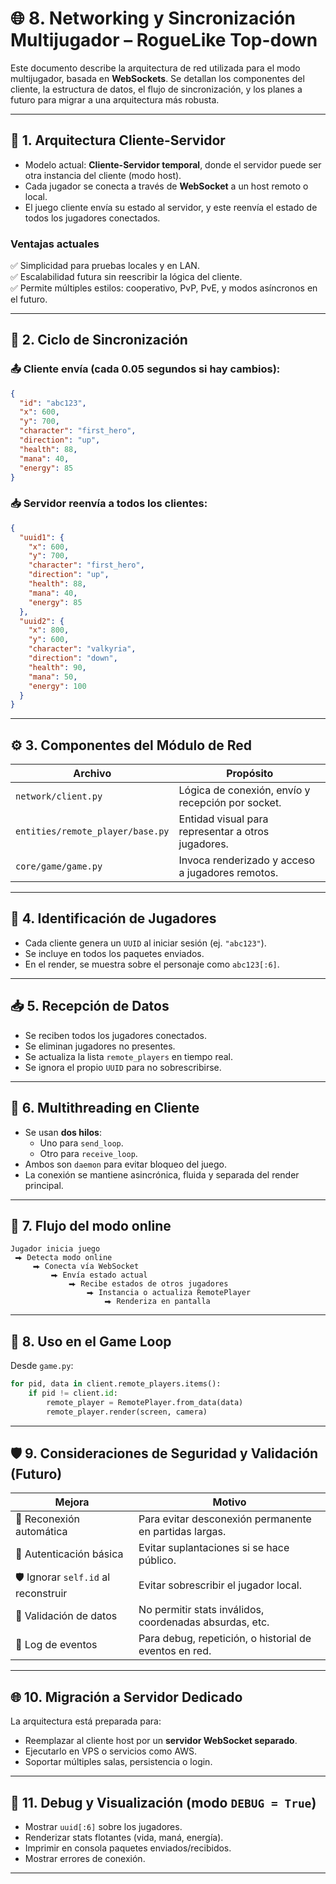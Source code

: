 # 🌐 8. Networking y Sincronización Multijugador – RogueLike Top-down

Este documento describe la arquitectura de red utilizada para el modo multijugador, basada en **WebSockets**. Se detallan los componentes del cliente, la estructura de datos, el flujo de sincronización, y los planes a futuro para migrar a una arquitectura más robusta.

---

## 📡 1. Arquitectura Cliente-Servidor

- Modelo actual: **Cliente-Servidor temporal**, donde el servidor puede ser otra instancia del cliente (modo host).
- Cada jugador se conecta a través de **WebSocket** a un host remoto o local.
- El juego cliente envía su estado al servidor, y este reenvía el estado de todos los jugadores conectados.

### Ventajas actuales

✅ Simplicidad para pruebas locales y en LAN.  
✅ Escalabilidad futura sin reescribir la lógica del cliente.  
✅ Permite múltiples estilos: cooperativo, PvP, PvE, y modos asíncronos en el futuro.

---

## 🔄 2. Ciclo de Sincronización

### 📤 Cliente envía (cada 0.05 segundos si hay cambios):

```json
{
  "id": "abc123",
  "x": 600,
  "y": 700,
  "character": "first_hero",
  "direction": "up",
  "health": 88,
  "mana": 40,
  "energy": 85
}
```

### 📥 Servidor reenvía a todos los clientes:

```json
{
  "uuid1": {
    "x": 600,
    "y": 700,
    "character": "first_hero",
    "direction": "up",
    "health": 88,
    "mana": 40,
    "energy": 85
  },
  "uuid2": {
    "x": 800,
    "y": 600,
    "character": "valkyria",
    "direction": "down",
    "health": 90,
    "mana": 50,
    "energy": 100
  }
}
```

---

## ⚙️ 3. Componentes del Módulo de Red

| Archivo                             | Propósito                                          |
|------------------------------------|----------------------------------------------------|
| `network/client.py`                | Lógica de conexión, envío y recepción por socket. |
| `entities/remote_player/base.py`   | Entidad visual para representar a otros jugadores.|
| `core/game/game.py`                | Invoca renderizado y acceso a jugadores remotos.  |

---

## 🧠 4. Identificación de Jugadores

- Cada cliente genera un `UUID` al iniciar sesión (ej. `"abc123"`).
- Se incluye en todos los paquetes enviados.
- En el render, se muestra sobre el personaje como `abc123[:6]`.

---

## 📥 5. Recepción de Datos

- Se reciben todos los jugadores conectados.
- Se eliminan jugadores no presentes.
- Se actualiza la lista `remote_players` en tiempo real.
- Se ignora el propio `UUID` para no sobrescribirse.

---

## 🧵 6. Multithreading en Cliente

- Se usan **dos hilos**:
  - Uno para `send_loop`.
  - Otro para `receive_loop`.
- Ambos son `daemon` para evitar bloqueo del juego.
- La conexión se mantiene asincrónica, fluida y separada del render principal.

---

## 🔁 7. Flujo del modo online

```text
Jugador inicia juego
 ⮕ Detecta modo online
     ⮕ Conecta vía WebSocket
         ⮕ Envía estado actual
             ⮕ Recibe estados de otros jugadores
                 ⮕ Instancia o actualiza RemotePlayer
                     ⮕ Renderiza en pantalla
```

---

## 🧪 8. Uso en el Game Loop

Desde `game.py`:

```python
for pid, data in client.remote_players.items():
    if pid != client.id:
        remote_player = RemotePlayer.from_data(data)
        remote_player.render(screen, camera)
```

---

## 🛡️ 9. Consideraciones de Seguridad y Validación (Futuro)

| Mejora | Motivo |
|--------|--------|
| 🔁 Reconexión automática | Para evitar desconexión permanente en partidas largas. |
| 🔑 Autenticación básica | Evitar suplantaciones si se hace público. |
| 🛡️ Ignorar `self.id` al reconstruir | Evitar sobrescribir el jugador local. |
| 🚫 Validación de datos | No permitir stats inválidos, coordenadas absurdas, etc. |
| 🧾 Log de eventos | Para debug, repetición, o historial de eventos en red. |

---

## 🌐 10. Migración a Servidor Dedicado

La arquitectura está preparada para:

- Reemplazar al cliente host por un **servidor WebSocket separado**.
- Ejecutarlo en VPS o servicios como AWS.
- Soportar múltiples salas, persistencia o login.

---

## 🧩 11. Debug y Visualización (modo `DEBUG = True`)

- Mostrar `uuid[:6]` sobre los jugadores.
- Renderizar stats flotantes (vida, maná, energía).
- Imprimir en consola paquetes enviados/recibidos.
- Mostrar errores de conexión.

---

